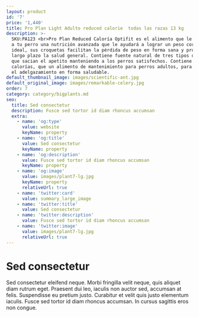 ```yaml
---
layout: product
id: '7'
price: '1,440'
title: Pro Plan Light Adulto reduced calorie  todas las razas 13 kg
description: >-
  SKU:PA123 <br>Pro Plan Reduced Caloría Optifit es el alimento que le brindará
  a tu perro una nutrición avanzada que le ayudará a lograr un peso corporal
  ideal, sus croquetas facilitan la pérdida de peso en forma sana y protegen a
  largo plazo la salud general. Contiene fuente natural de tres tipos de fibras
  que sacian el apetito manteniendo a los perros satisfechos. Contiene 20% menos
  calorías, que un alimento de mantenimiento para perros adultos, para facilitar
  el adelgazamiento en forma saludable.
default_thumbnail_image: images/scientific-ant.jpg
default_original_image: images/remarkable-celery.jpg
order: 7
category: category/bigplants.md
seo:
  title: Sed consectetur
  description: Fusce sed tortor id diam rhoncus accumsan
  extra:
    - name: 'og:type'
      value: website
      keyName: property
    - name: 'og:title'
      value: Sed consectetur
      keyName: property
    - name: 'og:description'
      value: Fusce sed tortor id diam rhoncus accumsan
      keyName: property
    - name: 'og:image'
      value: images/plant7-lg.jpg
      keyName: property
      relativeUrl: true
    - name: 'twitter:card'
      value: summary_large_image
    - name: 'twitter:title'
      value: Sed consectetur
    - name: 'twitter:description'
      value: Fusce sed tortor id diam rhoncus accumsan
    - name: 'twitter:image'
      value: images/plant7-lg.jpg
      relativeUrl: true
---
```


# Sed consectetur

Sed consectetur eleifend neque. Morbi fringilla velit neque, quis aliquet diam rutrum eget. Praesent dui leo, iaculis non auctor sed, accumsan at felis. Suspendisse eu pretium justo. Curabitur et velit quis justo elementum iaculis. Fusce sed tortor id diam rhoncus accumsan. In cursus sagittis eros non congue.